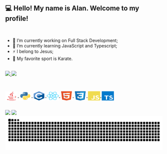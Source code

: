 ## 💻 Hello! My name is Alan. Welcome to my profile!
<br>
<div>
  <ul>
    <li>🔭 I’m currently working on Full Stack Development;</li>
    <li>🌱 I’m currently learning JavaScript and Typescript;</li>
    <li>⚡ I belong to Jesus;</li>
    <li>🥋 My favorite sport is Karate.</li>
  <ol>
</div>
<br>
<div>
  <a href="https://github.com/alanbrunoscience">
  <img height="180em" src="https://github-readme-stats.vercel.app/api?username=alanbrunoscience&show_icons=true&include_all_commits=true&count_private=true&theme=dark"/>
  <img height="180em" src="https://github-readme-stats.vercel.app/api/top-langs/?username=alanbrunoscience&layout=compact&langs_count=16&theme=dark"/>
</div>
    
  ##
    
<div style="display: inline_block"><br>
  <img align="center" alt="Alan-Java" height="30" width="40" src="https://raw.githubusercontent.com/devicons/devicon/master/icons/java/java-plain.svg">
  <img align="center" alt="Alan-Python" height="30" width="40" src="https://raw.githubusercontent.com/devicons/devicon/master/icons/python/python-original.svg">
  <img align="center" alt="Alan-C" height="30" width="40" src="https://raw.githubusercontent.com/devicons/devicon/master/icons/c/c-original.svg">
  <img align="center" alt="Alan-React" height="30" width="40" src="https://raw.githubusercontent.com/devicons/devicon/master/icons/react/react-original.svg">
  <img align="center" alt="Alan-HTML" height="30" width="40" src="https://raw.githubusercontent.com/devicons/devicon/master/icons/html5/html5-original.svg">
  <img align="center" alt="Alan-CSS" height="30" width="40" src="https://raw.githubusercontent.com/devicons/devicon/master/icons/css3/css3-original.svg">
  <img align="center" alt="Alan-Js" height="30" width="40" src="https://raw.githubusercontent.com/devicons/devicon/master/icons/javascript/javascript-plain.svg">
  <img align="center" alt="Alan-Ts" height="30" width="40" src="https://raw.githubusercontent.com/devicons/devicon/master/icons/typescript/typescript-plain.svg">
</div>

  ##

<div>
  <a href="https://www.linkedin.com/in/alanbruno97/" target="_blank"><img src="https://img.shields.io/badge/-LinkedIn-%230077B5?style=for-the-badge&logo=linkedin&logoColor=white" target="_blank"></a> 
  <a href = "mailto:alanengem@gmail.com"><img src="https://img.shields.io/badge/Gmail-D14836?style=for-the-badge&logo=gmail&logoColor=white" target="_blank"></a>
</div>

<picture>
  <source media="(prefers-color-scheme: dark)" srcset="https://raw.githubusercontent.com/alanbrunoscience/alanbrunoscience/output/github-contribution-grid-snake-dark.svg">
  <source media="(prefers-color-scheme: light)" srcset="https://raw.githubusercontent.com/alanbrunoscience/alanbrunoscience/output/github-contribution-grid-snake.svg">
  <img alt="github contribution grid snake animation" src="https://raw.githubusercontent.com/alanbrunoscience/alanbrunoscience/output/github-contribution-grid-snake.svg">
</picture>
